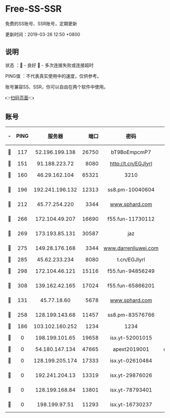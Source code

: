 # Free-SS-SSR

免费的SS账号、SSR账号，定期更新

更新时间：2019-03-26 12:50 +0800

## 说明

状态     ：🙂 - 良好 🙁 - 多次连接失败或连接超时

PING值   ：不代表真实使用中的速度，仅供参考。

账号兼容SS、SSR，你可以自由在两个软件中使用。

👉[扫码页面](https://liesauer.github.io/Free-SS-SSR/)👈

## 账号

|-|PING|服务器|端口|密码|加密方式|区域|
|:----:|:----:|:-----:|-----:|:----:|:----:|:----:|
|🙂|117|52.196.199.138|26750|bT9BoEmpcmP7|aes-256-cfb|JP|
|🙂|151|91.188.223.72|8080|http://t.cn/EGJIyrl|rc4-md5|RU|
|🙂|160|46.29.162.104|65321|3210|aes-256-ctr|RU|
|🙂|196|192.241.196.132|12313|ss8.pm-10040604|aes-256-cfb|US|
|🙂|212|45.77.254.220|3344|www.sphard.com|aes-256-cfb|SG|
|🙂|266|172.104.49.207|16690|f55.fun-11730112|aes-256-cfb|SG|
|🙂|269|173.193.85.131|30587|jaz|aes-256-cfb|US|
|🙂|275|149.28.176.168|3344|www.darrenliuwei.com|aes-256-cfb|AU|
|🙂|285|45.62.233.234|8080|t.cn/EGJIyrl|rc4-md5|CA|
|🙂|298|172.104.46.121|15116|f55.fun-94856249|aes-256-cfb|SG|
|🙂|308|139.162.42.165|17024|f55.fun-65866201|aes-256-cfb|SG|
|🙂|131|45.77.18.60|5678|www.sphard.com|aes-256-cfb|JP|
|🙂|258|128.199.143.68|11457|ss8.pm-83576766|aes-256-cfb|SG|
|🙁|186|103.102.160.252|1234|1234|rc4-md5|JP|
|🙁|0|198.199.101.65|19658|isx.yt-52001015|aes-256-cfb|US|
|🙁|0|54.180.147.134|47665|apext2019001|chacha20|KR|
|🙁|0|128.199.205.174|17333|isx.yt-02610484|aes-256-cfb|SG|
|🙁|0|192.241.204.13|13319|isx.yt-29876026|aes-256-cfb|US|
|🙁|0|128.199.168.84|13801|isx.yt-78793401|aes-256-cfb|SG|
|🙁|0|198.199.97.51|11293|isx.yt-16730237|aes-256-cfb|US|
